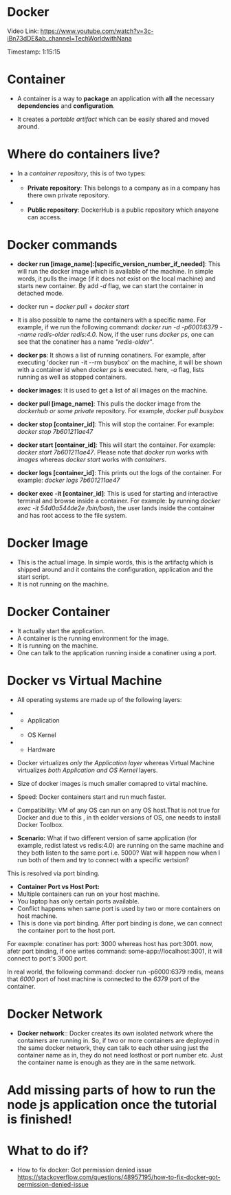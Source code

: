 # Docker

Video Link: https://www.youtube.com/watch?v=3c-iBn73dDE&ab_channel=TechWorldwithNana

Timestamp: 1:15:15

# Container
- A container is a way to **package** an application with **all** the necessary **dependencies** and **configuration**.

- It creates a _portable artifact_ which can be easily shared and moved around.

# Where do containers live?
- In a _container repository_, this is of two types:
- - **Private repository**: This belongs to a company as in a company has there own private repository.
- - **Public repository**: DockerHub is a public repository which anayone can access.

# Docker commands
- **docker run [image_name]:[specific_version_number_if_needed]**: This will run the docker image which is available of the machine. In simple words, it pulls the image (if it does not exist on the local machine) and starts new container. By add _-d_ flag, we can start the container in detached mode.

- docker run = _docker pull_ + _docker start_

- It is also possible to name the containers with a specific name. For example, if we run the following command: _docker run -d -p6001:6379 --name redis-older redis:4.0_. Now, if the user runs _docker ps_, one can see that the conatiner has a name _"redis-older"_.


- **docker ps**: It shows a list of running conatiners. For example, after executing 'docker run -it --rm busybox' on the machine, it will be shown with a container id when _docker ps_ is executed. here, _-a_ flag, lists running as well as stopped containers.

- **docker images**: It is used to get a list of all images on the machine.

- **docker pull [image_name]**: This pulls the docker image from the _dockerhub or some private_ repository. For example, _docker pull busybox_

- **docker stop [container_id]**: This will stop the container. For example: _docker stop 7b601211ae47_

- **docker start [container_id]**: This will start the container. For example: _docker start 7b601211ae47_. Please note that _docker run_ works with _images_ whereas _docker start_ works with _containers_.

- **docker logs [container_id]**: This prints out the logs of the container. For example: _docker logs 7b601211ae47_

- **docker exec -it [container_id]**: This is used for starting and interactive terminal and browse inside a container. For example: by running _docker exec -it 54d0a544de2e /bin/bash_, the user lands inside the container and has root access to the file system.






# Docker Image
- This is the actual image. In simple words, this is the artifactg which is shipped around and it contains the configuration, application and the start script.
- It is not running on the machine.

# Docker Container
- It actually start the application.
- A container is the running environment for the image.
- It is running on the machine.
- One can talk to the application running inside a conatiner using a port.

# Docker vs Virtual Machine
- All operating systems are made up of the following layers:
- - Application
- - OS Kernel
- - Hardware

- Docker virtualizes _only the Application layer_ whereas Virtual Machine virtualizes _both Application and OS Kernel_ layers.
- Size of docker images is much smaller comapred to virtal machine.
- Speed: Docker containers start and run much faster.
- Compatibility: VM of any OS can run on any OS host.That is not true for Docker and due to this , in th eolder versions of OS, one needs to install Docker Toolbox.



- **Scenario:** What if two different version of same application (for example, redist latest vs redis:4.0) are running on the same machine and they both listen to the same port i.e. 5000? Wat will happen now when I run both of them and try to connect with a specific vertsion?

This is resolved via port binding.

- **Container Port vs Host Port:**
- Multiple containers can run on your host machine.
- You laptop has only certain ports available.
- Conflict happens when same port is used by two or more containers on host machine.
- This is done via port binding. After port binding is done, we can connect the container port to the host port.

For eaxmple: conatiner has port: 3000 whereas host has port:3001. now, afetr port binding, if one writes command: some-app://localhost:3001, it will connect to port's 3000 port. 

In real world, the following command: docker run -p6000:6379 redis, means that _6000_ port of host machine is connected to the _6379_ port of the container.

# Docker Network

- **Docker network**:: Docker creates its own isolated network where the containers are running in. So, if two or more containers are deployed in the same docker network, they can talk to each other using just the container name as in, they do not need losthost or port number etc. Just the container name is enough as they are in the same network.

# Add missing parts of how to run the node js application once the tutorial is finished!

# What to do if?

- How to fix docker: Got permission denied issue
https://stackoverflow.com/questions/48957195/how-to-fix-docker-got-permission-denied-issue
